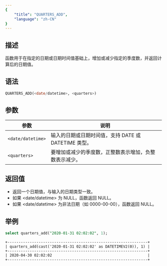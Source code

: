```yaml
---
{
    "title": "QUARTERS_ADD",
    "language": "zh-CN"
}
---
```


<!-- 
Licensed to the Apache Software Foundation (ASF) under one
or more contributor license agreements.  See the NOTICE file
distributed with this work for additional information
regarding copyright ownership.  The ASF licenses this file
to you under the Apache License, Version 2.0 (the
"License"); you may not use this file except in compliance
with the License.  You may obtain a copy of the License at

  http://www.apache.org/licenses/LICENSE-2.0

Unless required by applicable law or agreed to in writing,
software distributed under the License is distributed on an
"AS IS" BASIS, WITHOUT WARRANTIES OR CONDITIONS OF ANY
KIND, either express or implied.  See the License for the
specific language governing permissions and limitations
under the License.
-->

## 描述
函数用于在指定的日期或日期时间值基础上，增加或减少指定的季度数，并返回计算后的日期值。

## 语法

```sql
QUARTERS_ADD(<date/datetime>, <quarters>)
```

## 参数

| 参数                | 说明                                 |
|-------------------|------------------------------------|
| `<date/datetime>` | 输入的日期或日期时间值，支持 DATE 或 DATETIME 类型。 |
| `<quarters>`      | 要增加或减少的季度数，正整数表示增加，负整数表示减少。        |

## 返回值
- 返回一个日期值，与输入的日期类型一致。
- 如果 <date/datetime> 为 NULL，函数返回 NULL。
- 如果 <date/datetime> 为非法日期（如 0000-00-00），函数返回 NULL。

## 举例

```sql
select quarters_add("2020-01-31 02:02:02", 1);
```

```text
+---------------------------------------------------------------+
| quarters_add(cast('2020-01-31 02:02:02' as DATETIMEV2(0)), 1) |
+---------------------------------------------------------------+
| 2020-04-30 02:02:02                                           |
+---------------------------------------------------------------+
```